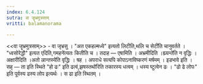 ```yaml
---
index: 6.4.124
sutra: वा जॄभ्रमुत्रसाम्
vritti: balamanorama

---
```

<<वा जॄभ्रमुत्रसाम्>> - वा जृभ्रसु । "अत एकहल्मध्ये" इत्यतो लिटीति,थलि च सेटी॑ति चानुवर्तते । "ध्वसोरेद्धौ" इत्यत एदिति,गमहने॑त्यतः कितीति च । तदाह — एषामिति । अभ्रमीदिति ।ह्म्यन्ते॑ति न वृद्धिः । अक्षारीदिति ।अतो ल्रान्तस्ये॑ति वृद्धिः । षह । अपराधे सत्यपि कोपाऽनाविष्करणं मर्षमम् । इडभावे इति । सह् — ता इति स्थिते "हो ढः" इति ढत्वं,झषस्तथो॑रिति तकारस्य धत्वम् । धस्य ष्टुत्वेन ढः । "ढो ढे लोपः" इति पूर्वस्य ढस्य लोप इत्यर्थः । स ढा इति स्थितम् ।